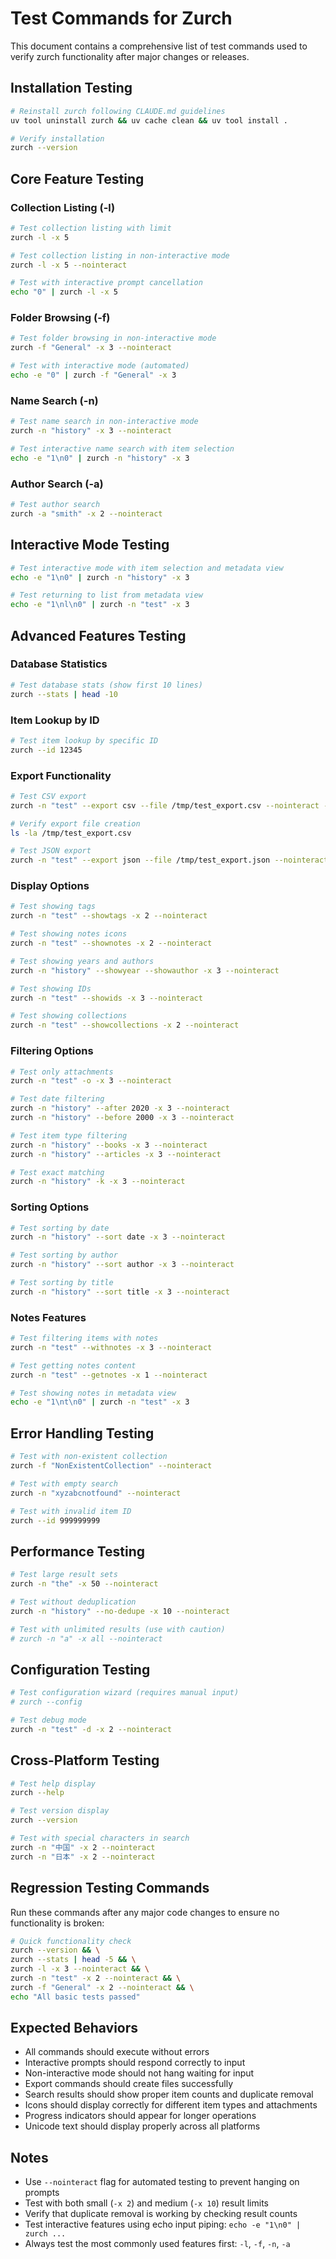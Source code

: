 # Test Commands for Zurch

This document contains a comprehensive list of test commands used to verify zurch functionality after major changes or releases.

## Installation Testing

```bash
# Reinstall zurch following CLAUDE.md guidelines
uv tool uninstall zurch && uv cache clean && uv tool install .

# Verify installation
zurch --version
```

## Core Feature Testing

### Collection Listing (-l)

```bash
# Test collection listing with limit
zurch -l -x 5

# Test collection listing in non-interactive mode
zurch -l -x 5 --nointeract

# Test with interactive prompt cancellation
echo "0" | zurch -l -x 5
```

### Folder Browsing (-f)

```bash
# Test folder browsing in non-interactive mode
zurch -f "General" -x 3 --nointeract

# Test with interactive mode (automated)
echo -e "0" | zurch -f "General" -x 3
```

### Name Search (-n)

```bash
# Test name search in non-interactive mode
zurch -n "history" -x 3 --nointeract

# Test interactive name search with item selection
echo -e "1\n0" | zurch -n "history" -x 3
```

### Author Search (-a)

```bash
# Test author search
zurch -a "smith" -x 2 --nointeract
```

## Interactive Mode Testing

```bash
# Test interactive mode with item selection and metadata view
echo -e "1\n0" | zurch -n "history" -x 3

# Test returning to list from metadata view
echo -e "1\nl\n0" | zurch -n "test" -x 3
```

## Advanced Features Testing

### Database Statistics

```bash
# Test database stats (show first 10 lines)
zurch --stats | head -10
```

### Item Lookup by ID

```bash
# Test item lookup by specific ID
zurch --id 12345
```

### Export Functionality

```bash
# Test CSV export
zurch -n "test" --export csv --file /tmp/test_export.csv --nointeract -x 5

# Verify export file creation
ls -la /tmp/test_export.csv

# Test JSON export
zurch -n "test" --export json --file /tmp/test_export.json --nointeract -x 3
```

### Display Options

```bash
# Test showing tags
zurch -n "test" --showtags -x 2 --nointeract

# Test showing notes icons
zurch -n "test" --shownotes -x 2 --nointeract

# Test showing years and authors
zurch -n "history" --showyear --showauthor -x 3 --nointeract

# Test showing IDs
zurch -n "test" --showids -x 3 --nointeract

# Test showing collections
zurch -n "test" --showcollections -x 2 --nointeract
```

### Filtering Options

```bash
# Test only attachments
zurch -n "test" -o -x 3 --nointeract

# Test date filtering
zurch -n "history" --after 2020 -x 3 --nointeract
zurch -n "history" --before 2000 -x 3 --nointeract

# Test item type filtering
zurch -n "history" --books -x 3 --nointeract
zurch -n "history" --articles -x 3 --nointeract

# Test exact matching
zurch -n "history" -k -x 3 --nointeract
```

### Sorting Options

```bash
# Test sorting by date
zurch -n "history" --sort date -x 3 --nointeract

# Test sorting by author
zurch -n "history" --sort author -x 3 --nointeract

# Test sorting by title
zurch -n "history" --sort title -x 3 --nointeract
```

### Notes Features

```bash
# Test filtering items with notes
zurch -n "test" --withnotes -x 3 --nointeract

# Test getting notes content
zurch -n "test" --getnotes -x 1 --nointeract

# Test showing notes in metadata view
echo -e "1\nt\n0" | zurch -n "test" -x 3
```

## Error Handling Testing

```bash
# Test with non-existent collection
zurch -f "NonExistentCollection" --nointeract

# Test with empty search
zurch -n "xyzabcnotfound" --nointeract

# Test with invalid item ID
zurch --id 999999999
```

## Performance Testing

```bash
# Test large result sets
zurch -n "the" -x 50 --nointeract

# Test without deduplication
zurch -n "history" --no-dedupe -x 10 --nointeract

# Test with unlimited results (use with caution)
# zurch -n "a" -x all --nointeract
```

## Configuration Testing

```bash
# Test configuration wizard (requires manual input)
# zurch --config

# Test debug mode
zurch -n "test" -d -x 2 --nointeract
```

## Cross-Platform Testing

```bash
# Test help display
zurch --help

# Test version display
zurch --version

# Test with special characters in search
zurch -n "中国" -x 2 --nointeract
zurch -n "日本" -x 2 --nointeract
```

## Regression Testing Commands

Run these commands after any major code changes to ensure no functionality is broken:

```bash
# Quick functionality check
zurch --version && \
zurch --stats | head -5 && \
zurch -l -x 3 --nointeract && \
zurch -n "test" -x 2 --nointeract && \
zurch -f "General" -x 2 --nointeract && \
echo "All basic tests passed"
```

## Expected Behaviors

- All commands should execute without errors
- Interactive prompts should respond correctly to input
- Non-interactive mode should not hang waiting for input
- Export commands should create files successfully
- Search results should show proper item counts and duplicate removal
- Icons should display correctly for different item types and attachments
- Progress indicators should appear for longer operations
- Unicode text should display properly across all platforms

## Notes

- Use `--nointeract` flag for automated testing to prevent hanging on prompts
- Test with both small (`-x 2`) and medium (`-x 10`) result limits
- Verify that duplicate removal is working by checking result counts
- Test interactive features using echo input piping: `echo -e "1\n0" | zurch ...`
- Always test the most commonly used features first: `-l`, `-f`, `-n`, `-a`